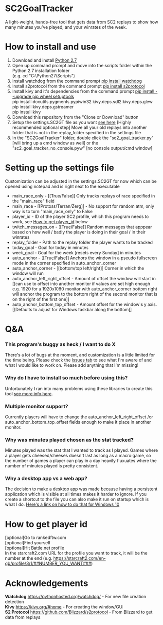 # SC2GoalTracker
A light-weight, hands-free tool that gets data from SC2 replays to show how many minutes you've played, and your winrates of the week.

# How to install and use
1) Download and install [Python 2.7](https://www.python.org/downloads/release/python-2715/)
2) Open up command prompt and move into the scripts folder within the Python 2.7 installation folder   
(e.g. cd "C:\Python27\Scripts")  
3) Install watchdog from the command prompt [pip install watchdog](https://pythonhosted.org/watchdog/)
4) Install s2protocol from the command prompt [pip install s2protocol](https://github.com/Blizzard/s2protocol/blob/master/docs/tutorial.rst)
5) Install kivy and it's dependencies from the command prompt 
[pip install --upgrade pip wheel setuptools](https://kivy.org/doc/stable/installation/installation-windows.html)  
pip install docutils pygments pypiwin32 kivy.deps.sdl2 kivy.deps.glew  
pip install kivy.deps.gstreamer  
pip install kivy  
6) Download this repository from the "Clone or Download" button
7) Setup the settings.SC2GT file as you want [see here](https://github.com/SC2GoalTracker/SC2GoalTracker/blob/master/README.md#Setting-up-the-settings-file)
[Highly recommended optional step] Move all your old replays into another folder that is not in the replay_folder specified in the settings file
8) In the "SC2GoalTracker" folder, double click the "sc2_goal_tracker.py" [will bring up a cmd window as well] or the "sc2_goal_tracker_no_console.pyw" [no console output/cmd window]

# Setting up the settings file
Customization can be adjusted in the settings.SC2GT for now which can be opened using notepad and is right next to the executable
* main_race_only - [[True/False]] Only tracks replays of race specified in the "main_race" field
* main_race - [[Protoss/Terran/Zerg]] - No support for random atm, only way is to turn "main_race_only" to False
* player_id - ID of the player SC2 profile, which this program needs to work, see [How to get player_id](https://github.com/SC2GoalTracker/SC2GoalTracker/blob/master/README.md#How-to-get-player-id) below
* twitch_messages_on - [[True/False]] Random messages that apppear based on how well / badly the player is doing in their goal / in their winrates
* replay_folder - Path to the replay folder the player wants to be tracked
* today_goal - Goal for today in minutes
* week_goal - Goal for the week [resets every Sunday] in minutes
* auto_anchor - [[True/False]] Anchors the window in a pseudo fullscreen mode in the corner specified in auto_anchor_corner
* auto_anchor_corner - [[bottom/top left/right]] Corner in which the window will run
* auto_anchor_left_right_offset - Amount of offset the window will start in [[can use to offset into another monitor if values are set high enough e.g. 1920 for a 1920x1080 monitor with auto_anchor_corner bottom right will anchor the program to the bottom right of the second monitor that is on the right of the first one]]
* auto_anchor_bottom_top_offset - Amount offset for the window's y axis. [[Defaults to adjust for Windows taskbar along the bottom]]

# Q&A
### This program's buggy as heck / I want to do X  
There's a lot of bugs at the moment, and customization is a little limited for the time being. Please check the [Issues tab](https://github.com/SC2GoalTracker/SC2GoalTracker/issues) to see what I'm aware of and what I would like to work on. Please add anything that I'm missing!  

### Why do I have to install so much before using this?   
Unfortunately I ran into many problems using these libraries to create this tool [see more info here](https://github.com/SC2GoalTracker/SC2GoalTracker/issues/13).

### Multiple monitor support?  
Currently players will have to change the auto_anchor_left_right_offset /or auto_anchor_bottom_top_offset fields enough to make it place in another monitor.

### Why was minutes played chosen as the stat tracked?
Minutes played was the stat that I wanted to track as I played. Games where a player gets cheesed/cheeses doesn't last as long as a macro game, so the number of games a player can play in a day heavily fluxuates where the number of minutes played is pretty consistent.

### Why a desktop app vs a web app?
The decision to make a desktop app was made because having a persistent application which is visible at all times makes it harder to ignore. If you create a shortcut to the file you can also make it run on startup which is what I do. [Here's a link on how to do that for Windows 10](https://support.microsoft.com/en-us/help/4026268/windows-10-change-startup-apps)

# How to get player id
[optional]Go to rankedftw.com   
[optional]Find yourself  
[optional]Hit Battle.net profile  
In the starcraft2.com URL for the profile you want to track, it will be the number at the end
(e.g. https://starcraft2.com/en-gb/profile/3/1/##NUMBER_YOU_WANT###)

# Acknowledgements
**Watchdog** https://pythonhosted.org/watchdog/ - For new file creation detection  
**Kivy** https://kivy.org/#home - For creating the window/GUI  
**S2 Protocol** https://github.com/Blizzard/s2protocol - From Blizzard to get data from replays  
